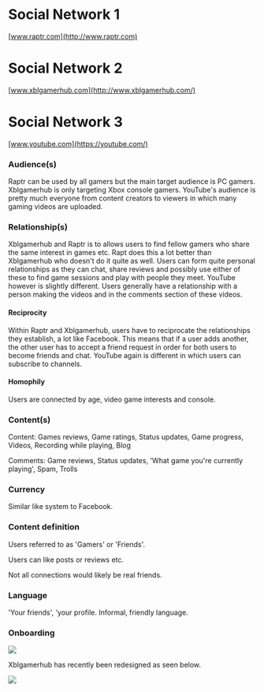 

# Social Network 1 #
[www.raptr.com](http://www.raptr.com)


# Social Network 2 #
[www.xblgamerhub.com](http://www.xblgamerhub.com/)

# Social Network 3 #
[www.youtube.com](https://youtube.com/)

### Audience(s)
Raptr can be used by all gamers but the main target audience is PC gamers. Xblgamerhub is only targeting Xbox console gamers. YouTube's audience is pretty much everyone from content creators to viewers in which many gaming videos are uploaded.

### Relationship(s)

Xblgamerhub and Raptr is to allows users to find fellow gamers who share the same interest in games etc. Rapt does this a lot better than Xblgamerhub who doesn't do it quite as well. Users can form quite personal relationships as they can chat, share reviews and possibly use either of these  to find game sessions and play with people they meet. YouTube however is slightly different. Users generally have a relationship with a person making the videos and in the comments section of these videos.

#### Reciprocity

Within Raptr and Xblgamerhub, users have to reciprocate the relationships they establish, a lot like Facebook. This means that if a user adds another, the other user has to accept a friend request in order for both users to become friends and chat. YouTube again is different in which users can subscribe to channels.

#### Homophily

Users are connected by age, video game interests and console. 

### Content(s)

Content: Games reviews, Game ratings, Status updates, Game progress, Videos, Recording while playing, Blog


Comments: Game reviews, Status updates, 'What game you're currently playing', Spam, Trolls

### Currency

Similar like system to Facebook.

### Content definition

Users referred to as 'Gamers' or 'Friends'.

Users can like posts or reviews etc.

Not all connections would likely be real friends.

### Language

'Your friends', 'your profile. Informal, friendly language.

### Onboarding

![](http://i.gyazo.com/9679cf5b8f7bc4ab09c1830a3f68cf78.png)

Xblgamerhub has recently been redesigned as seen below.

![](http://i.gyazo.com/4625dee222a05a0b1dfff97349fc82a6.png)




